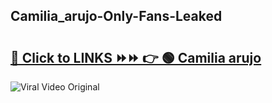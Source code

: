 
 ## Camilia_arujo-Only-Fans-Leaked

# <h2><a href="https://clipsfans.com/Camilia_arujo&ref=git">🔗 Click to LINKS ⏩⏩ 👉 🟢 Camilia arujo </a></h2>

<a href="https://clipsfans.com/Camilia_arujo&ref=git" rel="nofollow" data-target="animated-image.originalLink"><img src="https://i.ibb.co.com/xMMVF88/686577567.gif" alt="Viral Video Original" style="max-width: 100%; display: inline-block;" data-target="animated-image.originalImage"></a>
